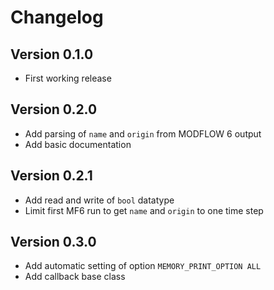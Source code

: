 # Changelog


## Version 0.1.0

* First working release

## Version 0.2.0

* Add parsing of `name` and `origin` from MODFLOW 6 output
* Add basic documentation

## Version 0.2.1

* Add read and write of `bool` datatype
* Limit first MF6 run to get `name` and `origin` to one time step

## Version 0.3.0

* Add automatic setting of option `MEMORY_PRINT_OPTION ALL`
* Add callback base class




